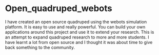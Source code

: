 # Open_quadruped_webots
I have created an open source quadruped using the webots simulation platform. It is easy to use and really powerful. You can build your own applications around this project and use it to extend your research. This is an attempt to expand quadruped research to more and more students. I have learnt a lot from open source and I thought it was about time to give back something to the community.
